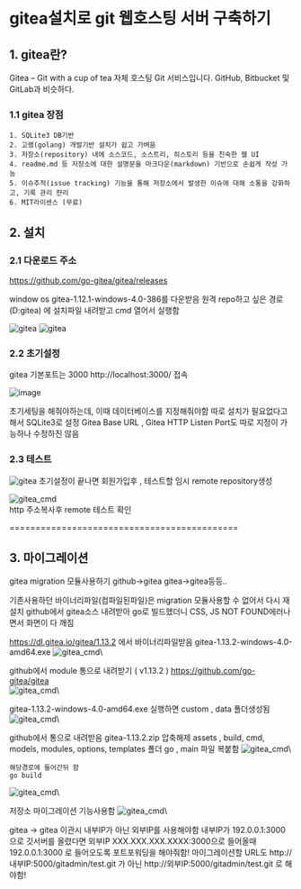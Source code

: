 # gitea설치로 git 웹호스팅 서버 구축하기

## 1. gitea란?
Gitea – Git with a cup of tea
자체 호스팅 Git 서비스입니다. GitHub, Bitbucket 및 GitLab과 비슷하다.

### 1.1 gitea 장점
	1. SQLite3 DB기반
	2. 고랭(golang) 개발기반 설치가 쉽고 가벼움
	3. 저장소(repository) 내에 소스코드, 소스트리, 히스토리 등을 친숙한 웹 UI
	4. readme.md 등 저장소에 대한 설명문을 마크다운(markdown) 기반으로 손쉽게 작성 가능
	5. 이슈추적(issue tracking) 기능을 통해 저장소에서 발생한 이슈애 대해 소통을 강화하고, 기록 관리 퍈리
	6. MIT라이센스 (무료)


## 2. 설치
### 2.1 다운로드 주소
https://github.com/go-gitea/gitea/releases

window os gitea-1.12.1-windows-4.0-386를 다운받음
원격 repo하고 싶은 경로 (D:gitea) 에 설치파일 내려받고 cmd 열어서 실행함

![gitea](/SRC/gitea_cmd.PNG)
![gitea](/SRC/gitea_cmd2.PNG)


### 2.2 초기설정
gitea 기본포트는 3000
http://localhost:3000/ 접속

![image](https://user-images.githubusercontent.com/35352703/174438380-dfe1efab-eca8-406f-947e-cecd39e2da9f.png)

초기세팅을 해줘야하는데, 이때 데이터베이스를 지정해줘야함 따로 설치가 필요없다고 해서 SQLite3로 설정 
Gitea Base URL , Gitea HTTP Listen Port도 따로 지정이 가능하나 수정하진 않음

### 2.3 테스트
![gitea](/SRC/gitea_repo.PNG)
초기설정이 끝나면 회원가입후 , 테스트할 임시 remote repository생성

![gitea_cmd](/SRC/gitea_test.PNG)\
http 주소복사후 remote 테스트 확인


============================================
## 3. 마이그레이션
gitea migration 모듈사용하기
github->gitea gitea->gitea등등..

기존사용하던 바이너리파일(컴파일된파일)은 migration 모듈사용할 수 없어서 다시 재설치
github에서 gitea소스 내려받아 go로 빌드했더니 CSS, JS NOT FOUND에러나면서 화면이 다 깨짐

https://dl.gitea.io/gitea/1.13.2  에서 바이너리파일받음
gitea-1.13.2-windows-4.0-amd64.exe 
![gitea_cmd](/SRC/GIT/1.gitea_1.PNG)\


github에서 module 통으로 내려받기 ( v1.13.2 )
https://github.com/go-gitea/gitea  
![gitea_cmd](/SRC/GIT/1.gitea_2.PNG)\


gitea-1.13.2-windows-4.0-amd64.exe 실행하면
custom , data 폴더생성됨
![gitea_cmd](/SRC/GIT/1.gitea_3.PNG)\


github에서 통으로 내려받음 gitea-1.13.2.zip 압축해제
assets , build, cmd, models, modules, options, templates 폴더
go , main 파일 복붙함
![gitea_cmd](/SRC/GIT/1.gitea_4.PNG)\

```
해당경로에 들어간뒤 함
go build
```
![gitea_cmd](/SRC/GIT/1.gitea_5.PNG)\


저장소 마이그레이션 기능사용함
![gitea_cmd](/SRC/GIT/1.gitea_6.PNG)\


gitea -> gitea 이관시
내부IP가 아닌 외부IP를 사용해야함
내부IP가 192.0.0.1:3000 으로 깃서버를 올렸다면
외부IP XXX.XXX.XXX.XXXX:3000으로 들어올때 192.0.0.1:3000 로 들어오도록
포트포워딩을 해야줘함!
마이그레이션할 URL도 http://내부IP:5000/gitadmin/test.git 가 아닌 http://외부IP:5000/gitadmin/test.git 로 해야함!

